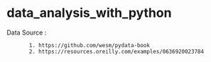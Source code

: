 # data_analysis_with_python



Data Source :
           
           1. https://github.com/wesm/pydata-book
           2. https://resources.oreilly.com/examples/0636920023784
            
